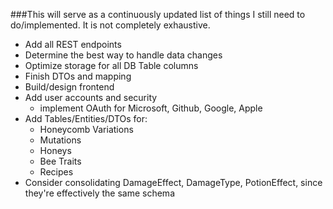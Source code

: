 ###This will serve as a continuously updated list of things I still need to do/implemented. It is not completely exhaustive.

- Add all REST endpoints
- Determine the best way to handle data changes
- Optimize storage for all DB Table columns
- Finish DTOs and mapping
- Build/design frontend
- Add user accounts and security
  - implement OAuth for Microsoft, Github, Google, Apple
- Add Tables/Entities/DTOs for:
  - Honeycomb Variations
  - Mutations
  - Honeys
  - Bee Traits
  - Recipes
- Consider consolidating DamageEffect, DamageType, PotionEffect, since they're effectively the same schema